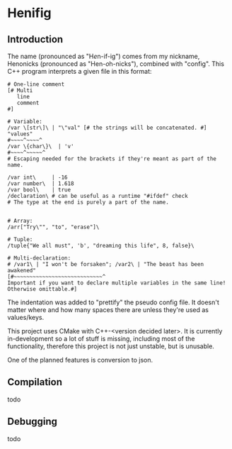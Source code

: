 # Henifig

## Introduction

The name (pronounced as "H*e*n-if-ig") comes from my nickname, Henonicks
(pronounced as "Hen-*o*h-nicks"), combined with "config".
This C++ program interprets a given file in this format:

```
# One-line comment
[# Multi
   line
   comment
#]

# Variable:
/var \[str\]\ | "\"val" [# the strings will be concatenated. #] "values"
#~~~~^~~~~^
/var \{char\}\  | 'v'
#~~~~^~~~~~^
# Escaping needed for the brackets if they're meant as part of the name.

/var int\     | -16
/var number\  | 1.618
/var bool\    | true
/declaration\ # can be useful as a runtime "#ifdef" check
# The type at the end is purely a part of the name.


# Array:
/arr["Try\"", "to", "erase"]\

# Tuple:
/tuple{"We all must", 'b', "dreaming this life", 8, false}\

# Multi-declaration:
# /var1\ | "I won't be forsaken"; /var2\ | "The beast has been awakened"
[#~~~~~~~~~~~~~~~~~~~~~~~~~~~~^
Important if you want to declare multiple variables in the same line!
Otherwise omittable.#]
```

The indentation was added to "prettify" the pseudo config file.
It doesn't matter where and how many spaces there are unless they're used as values/keys.

This project uses CMake with C++-\<version decided later\>. It is currently in-development so
a lot of stuff is missing, including most of the functionality, therefore
this project is not just unstable, but is unusable.

One of the planned features is conversion to json.

## Compilation

todo

## Debugging

todo